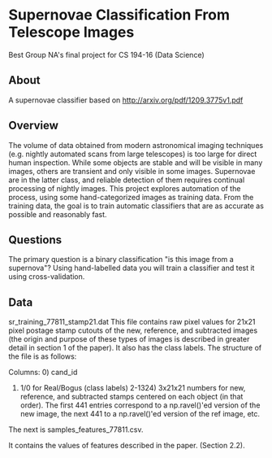 Supernovae Classification From Telescope Images
===============================================
Best Group NA's final project for CS 194-16 (Data Science)

About
-----
A supernovae classifier based on http://arxiv.org/pdf/1209.3775v1.pdf

Overview
--------
The volume of data obtained from modern astronomical imaging techniques (e.g. nightly automated scans from large telescopes) is too large for direct human inspection. While some objects are stable and will be visible in many images, others are transient and only visible in some images. Supernovae are in the latter class, and reliable detection of them requires continual processing of nightly images. This project explores automation of the process, using some hand-categorized images as training data. From the training data, the goal is to train automatic classifiers that are as accurate as possible and reasonably fast.

Questions
---------
The primary question is a binary classification "is this image from a supernova"? Using hand-labelled data you will train a classifier and test it using cross-validation.

Data
----
sr_training_77811_stamp21.dat
This file contains raw pixel values for 21x21 pixel postage stamp cutouts of the new, reference, and subtracted images (the origin and purpose of these types of images is described in greater detail in section 1 of the paper). It also has the class labels. The structure of the file is as follows:

Columns:
0) cand_id
1) 1/0 for Real/Bogus (class labels)
2-1324) 3x21x21 numbers for new, reference, and subtracted stamps centered on each object (in that order). The first 441 entries correspond to a np.ravel()'ed version of the new image, the next 441 to a np.ravel()'ed version of the ref image, etc.

The next is samples_features_77811.csv.

It contains the values of features described in the paper. (Section 2.2).

